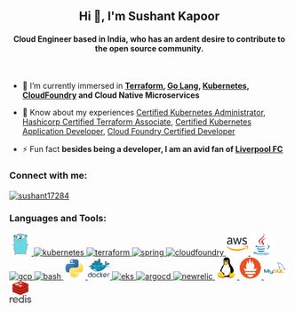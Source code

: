 <!--
### Hi there 👋
**sushant-kapoor17/sushant-kapoor17** is a ✨ _special_ ✨ repository because its `README.md` (this file) appears on your GitHub profile.

<p align="left"> <a href="https://github.com/ryo-ma/github-profile-trophy"><img src="https://github-profile-trophy.vercel.app/?username=sushant-kapoor17" alt="sushant-kapoor17"/></a> </p>
-->

<h2 align="center">Hi 👋, I'm Sushant Kapoor</h1>
<h4 align="center">Cloud Engineer based in India, who has an ardent desire to contribute to the open source community. </h3>
<br/>

- 🔭 I’m currently immersed in **[Terraform](https://github.com/hashicorp/terraform), [Go Lang](https://github.com/golang/go), [Kubernetes](https://github.com/kubernetes/kubernetes), [CloudFoundry](https://github.com/cloudfoundry) and Cloud Native Microservices**

- 📄 Know about my experiences [Certified Kubernetes Administrator](https://www.credly.com/badges/7486952b-3388-448c-a08d-60ab54ab0b05/public_url
), [Hashicorp Certified Terraform Associate](https://www.credly.com/badges/5e1aa29b-3ddd-4564-a206-be668f59cb65/public_url
),  [Certified Kubernetes Application Developer](https://www.credly.com/badges/da7e4da7-d8db-476b-ac7c-715a111298d0/public_url
),  [Cloud Foundry Certified Developer](https://www.credly.com/badges/a6e01af5-6359-4371-8e01-3037fafbbcd9/public_url)

- ⚡ Fun fact **besides being a developer, I am an avid fan of [Liverpool FC](www.liverpoolfc.com)**

<h3 align="left">Connect with me:</h3>
<p align="left">
<a href="https://twitter.com/sushant17284" target="blank"><img align="center" src="https://raw.githubusercontent.com/rahuldkjain/github-profile-readme-generator/master/src/images/icons/Social/twitter.svg" alt="sushant17284" height="30" width="40" /></a>
</p>

<h3 align="left">Languages and Tools:</h3>
<p align="left"> <a href="https://golang.org" target="_blank" rel="noreferrer"> <img src="https://raw.githubusercontent.com/devicons/devicon/master/icons/go/go-original.svg" alt="go" width="40" height="40"/> </a> <a href="https://kubernetes.io" target="_blank" rel="noreferrer"> <img src="https://www.vectorlogo.zone/logos/kubernetes/kubernetes-icon.svg" alt="kubernetes" width="40" height="40"/> </a> <a href="https://www.terraform.io/" target="_blank" rel="noreferrer"> <img src="https://www.datocms-assets.com/2885/1620155116-brandhcterraformverticalcolor.svg" alt="terraform" width="40" height="40"/> </a>
 <a href="https://spring.io/" target="_blank" rel="noreferrer"><img src="https://www.vectorlogo.zone/logos/springio/springio-icon.svg" alt="spring" width="40" height="40"/> </a> <a href="https://www.cloudfoundry.org" target="_blank" rel="noreferrer"> <img src="https://raw.githubusercontent.com/cloudfoundry/logos/master/CF_Icon_4-colour.svg" alt="cloudfoundry" width="40" height="40"/> </a> <a href="https://aws.amazon.com" target="_blank" rel="noreferrer"> <img src="https://raw.githubusercontent.com/devicons/devicon/master/icons/amazonwebservices/amazonwebservices-original-wordmark.svg" alt="aws" width="40" height="40"/> </a> <a href="https://www.java.com" target="_blank" rel="noreferrer"> <img src="https://raw.githubusercontent.com/devicons/devicon/master/icons/java/java-original.svg" alt="java" width="40" height="40"/> </a> <a href="https://cloud.google.com" target="_blank" rel="noreferrer"> <img src="https://www.vectorlogo.zone/logos/google_cloud/google_cloud-icon.svg" alt="gcp" width="40" height="40"/> </a> <a href="https://www.gnu.org/software/bash/" target="_blank" rel="noreferrer"> <img src="https://www.vectorlogo.zone/logos/gnu_bash/gnu_bash-icon.svg" alt="bash" width="40" height="40"/> </a>  <a href="https://www.python.org" target="_blank" rel="noreferrer"> <img src="https://raw.githubusercontent.com/devicons/devicon/master/icons/python/python-original.svg" alt="python" width="40" height="40"/> </a> <a href="https://www.docker.com/" target="_blank" rel="noreferrer"> <img src="https://raw.githubusercontent.com/devicons/devicon/master/icons/docker/docker-original-wordmark.svg" alt="docker" width="40" height="40"/> </a>  <a href="https://aws.amazon.com/eks/" target="_blank" rel="noreferrer"> <img src="https://theithollow.com/wp-content/uploads/2018/07/amazon-eks-resize.png" alt="eks" width="40" height="40"/> </a> <a href="https://argoproj.github.io/cd" target="_blank" rel="noreferrer"> <img src="https://cncf-branding.netlify.app/img/projects/argo/stacked/color/argo-stacked-color.svg" alt="argocd" width="40" height="40"/> </a> <a href="https://newrelic.com/" target="_blank" rel="noreferrer"> <img src="https://newrelic.com/themes/custom/erno/assets/mediakit/new_relic_logo_vertical.svg" alt="newrelic" width="40" height="40"/> </a>  <a href="https://www.linux.org/" target="_blank" rel="noreferrer"> <img src="https://raw.githubusercontent.com/devicons/devicon/master/icons/linux/linux-original.svg" alt="linux" width="40" height="40"/> </a> <a href="https://prometheus.io/" target="_blank" rel="noreferrer"> <img src="https://raw.githubusercontent.com/devicons/devicon/master/icons/prometheus/prometheus-original.svg" alt="prometheus" width="40" height="40"/> </a><a href="https://www.mysql.com/" target="_blank" rel="noreferrer"> <img src="https://raw.githubusercontent.com/devicons/devicon/master/icons/mysql/mysql-original-wordmark.svg" alt="mysql" width="40" height="40"/> </a><a href="https://redis.io" target="_blank" rel="noreferrer"> <img src="https://raw.githubusercontent.com/devicons/devicon/master/icons/redis/redis-original-wordmark.svg" alt="redis" width="40" height="40"/> </a>  </p>